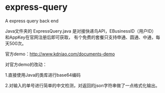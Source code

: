 # express-query
A express query back end

Java文件夹的 ExpressQuery.java 是对接快递鸟API，EBusinessID（用户ID）和AppKey在官网注册后即可获取，
有个免费的套餐只支持申通、圆通、中通，每天500次。

官方demo：http://www.kdniao.com/documents-demo

对官方demo的改动：

1.直接使用Java的类库进行base64编码

2.对输入的单号进行简单的中文检测，对返回的json字符串做了一点格式化输出。
